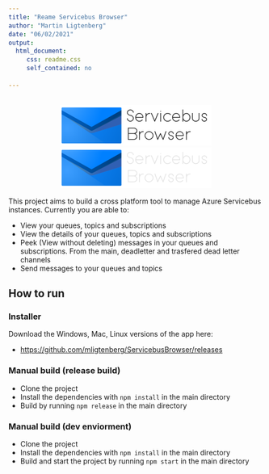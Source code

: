 ```yaml
---
title: "Reame Servicebus Browser"
author: "Martin Ligtenberg"
date: "06/02/2021"
output: 
  html_document:
     css: readme.css
     self_contained: no

---
```


<div align="center">
	<br>
		<img class="logo-light" src="assets/logo-text.png">
        <img class="logo-dark" src="assets/logo-text-dark.png">
	<br>
</div>

This project aims to build a cross platform tool to manage Azure Servicebus instances.
Currently you are able to:
- View your queues, topics and subscriptions
- View the details of your queues, topics and subscriptions
- Peek (View without deleting) messages in your queues and subscriptions. From the main, deadletter and trasfered dead letter channels
- Send messages to your queues and topics

## How to run
### Installer
Download the Windows, Mac, Linux versions of the app here:
- https://github.com/mligtenberg/ServicebusBrowser/releases

### Manual build (release build)
- Clone the project
- Install the dependencies with ``npm install`` in the main directory
- Build by running ``npm release`` in the main directory

### Manual build (dev enviorment)
- Clone the project
- Install the dependencies with ``npm install`` in the main directory
- Build and start the project by running ``npm start`` in the main directory
